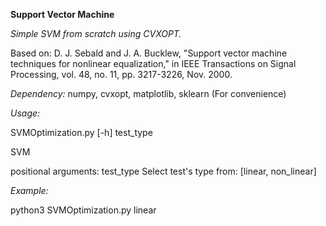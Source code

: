 **Support Vector Machine**

_Simple SVM from scratch using CVXOPT._

Based on: D. J. Sebald and J. A. Bucklew, "Support vector machine techniques for nonlinear equalization," in IEEE Transactions on Signal Processing, vol. 48, no. 11, pp. 3217-3226, Nov. 2000.

_Dependency:_
numpy,
cvxopt,
matplotlib,
sklearn (For convenience)


_Usage:_ 

SVMOptimization.py [-h] test_type

SVM

positional arguments:
  test_type   Select test's type from: [linear, non_linear]

_Example:_

python3 SVMOptimization.py linear